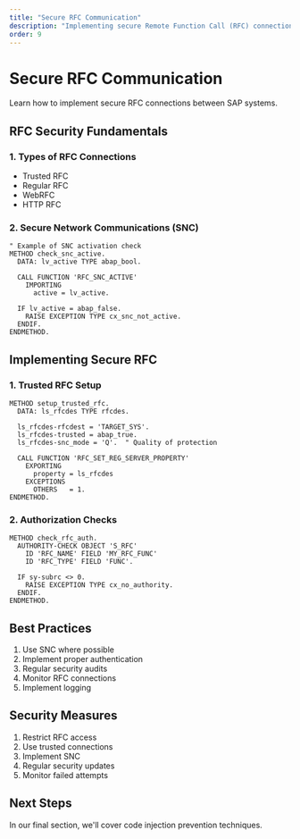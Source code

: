 ```yaml
---
title: "Secure RFC Communication"
description: "Implementing secure Remote Function Call (RFC) connections in ABAP"
order: 9
---
```


# Secure RFC Communication

Learn how to implement secure RFC connections between SAP systems.

## RFC Security Fundamentals

### 1. Types of RFC Connections

- Trusted RFC
- Regular RFC
- WebRFC
- HTTP RFC

### 2. Secure Network Communications (SNC)

```abap
" Example of SNC activation check
METHOD check_snc_active.
  DATA: lv_active TYPE abap_bool.
  
  CALL FUNCTION 'RFC_SNC_ACTIVE'
    IMPORTING
      active = lv_active.
    
  IF lv_active = abap_false.
    RAISE EXCEPTION TYPE cx_snc_not_active.
  ENDIF.
ENDMETHOD.
```

## Implementing Secure RFC

### 1. Trusted RFC Setup

```abap
METHOD setup_trusted_rfc.
  DATA: ls_rfcdes TYPE rfcdes.
  
  ls_rfcdes-rfcdest = 'TARGET_SYS'.
  ls_rfcdes-trusted = abap_true.
  ls_rfcdes-snc_mode = 'Q'.  " Quality of protection
  
  CALL FUNCTION 'RFC_SET_REG_SERVER_PROPERTY'
    EXPORTING
      property = ls_rfcdes
    EXCEPTIONS
      OTHERS   = 1.
ENDMETHOD.
```

### 2. Authorization Checks

```abap
METHOD check_rfc_auth.
  AUTHORITY-CHECK OBJECT 'S_RFC'
    ID 'RFC_NAME' FIELD 'MY_RFC_FUNC'
    ID 'RFC_TYPE' FIELD 'FUNC'.
    
  IF sy-subrc <> 0.
    RAISE EXCEPTION TYPE cx_no_authority.
  ENDIF.
ENDMETHOD.
```

## Best Practices

1. Use SNC where possible
2. Implement proper authentication
3. Regular security audits
4. Monitor RFC connections
5. Implement logging

## Security Measures

1. Restrict RFC access
2. Use trusted connections
3. Implement SNC
4. Regular security updates
5. Monitor failed attempts

## Next Steps

In our final section, we'll cover code injection prevention techniques.